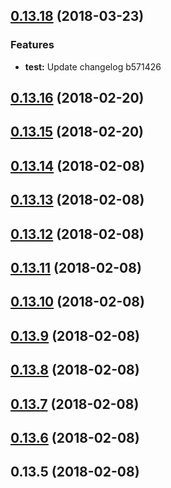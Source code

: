 <a name="0.13.18"></a>
## [0.13.18](/compare/v0.13.16...v0.13.18) (2018-03-23)


### Features

* **test:** Update changelog b571426



<a name="0.13.16"></a>
## [0.13.16](/compare/v0.13.15...v0.13.16) (2018-02-20)



<a name="0.13.15"></a>
## [0.13.15](/compare/v0.13.14...v0.13.15) (2018-02-20)



<a name="0.13.14"></a>
## [0.13.14](/compare/v0.13.13...v0.13.14) (2018-02-08)



<a name="0.13.13"></a>
## [0.13.13](/compare/v0.13.12...v0.13.13) (2018-02-08)



<a name="0.13.12"></a>
## [0.13.12](/compare/v0.13.11...v0.13.12) (2018-02-08)



<a name="0.13.11"></a>
## [0.13.11](/compare/v0.13.10...v0.13.11) (2018-02-08)



<a name="0.13.10"></a>
## [0.13.10](/compare/v0.13.9...v0.13.10) (2018-02-08)



<a name="0.13.9"></a>
## [0.13.9](/compare/v0.13.8...v0.13.9) (2018-02-08)



<a name="0.13.8"></a>
## [0.13.8](/compare/v0.13.7...v0.13.8) (2018-02-08)



<a name="0.13.7"></a>
## [0.13.7](/compare/v0.13.6...v0.13.7) (2018-02-08)



<a name="0.13.6"></a>
## [0.13.6](/compare/v0.13.5...v0.13.6) (2018-02-08)



<a name="0.13.5"></a>
## 0.13.5 (2018-02-08)



